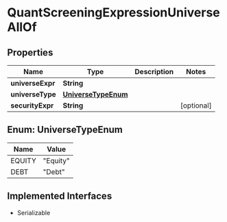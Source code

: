 

# QuantScreeningExpressionUniverseAllOf


## Properties

Name | Type | Description | Notes
------------ | ------------- | ------------- | -------------
**universeExpr** | **String** |  | 
**universeType** | [**UniverseTypeEnum**](#UniverseTypeEnum) |  | 
**securityExpr** | **String** |  |  [optional]



## Enum: UniverseTypeEnum

Name | Value
---- | -----
EQUITY | &quot;Equity&quot;
DEBT | &quot;Debt&quot;


## Implemented Interfaces

* Serializable


